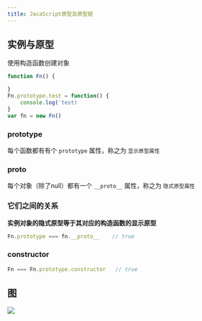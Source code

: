 ```yaml
---
title: JacaScript原型及原型链
---
```

## 实例与原型

使用构造函数创建对象

```js
function Fn() {

}
Fn.prototype.test = function() {
    console.log('test)
}
var fn = new Fn()
```

### prototype

每个函数都有有个 `prototype` 属性，称之为 `显示原型属性`

### __proto__

每个对象（除了null）都有一个 `__proto__` 属性，称之为 `隐式原型属性`

### 它们之间的关系

**实例对象的隐式原型等于其对应的构造函数的显示原型**

```js
Fn.prototype === fn.__proto__    // true
```

### constructor

```js
Fn === Fn.prototype.constructor   // true
```

## 图

![](http://cdn.cqhiji.com/pic/20200901155746.jpg)
